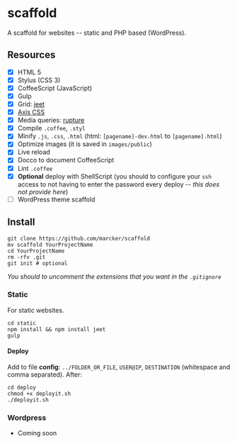 scaffold
========

A scaffold for websites -- static and PHP based (WordPress).

## Resources

- [x] HTML 5
- [x] Stylus (CSS 3)
- [x] CoffeeScript (JavaScript)
- [x] Gulp
- [x] Grid: [jeet](http://jeet.gs)
- [x] [Axis CSS](http://roots.cx/axis/)
- [x] Media queries: [rupture](http://jenius.github.io/rupture/)
- [x] Compile `.coffee`, `.styl`
- [x] Minify `.js`, `.css`, `.html` (html: `[pagename]-dev.html` to `[pagename].html`)
- [x] Optimize images (it is saved in `images/public`)
- [x] Live reload
- [x] Docco to document CoffeeScript
- [x] Lint `.coffee`
- [x] **Optional** deploy with ShellScript (you should to configure your `ssh` access to not having to enter the password every deploy -- *this does not provide here*)
- [ ] WordPress theme scaffold

## Install

```
git clone https://github.com/marcker/scaffold
mv scaffold YourProjectName
cd YourProjectName
rm -rfv .git
git init # optional
```

*You should to uncomment the extensions that you want in the `.gitignore`*

### Static

For static websites.

```
cd static
npm install && npm install jeet
gulp
```

#### Deploy

Add to file **config**: `../FOLDER_OR_FILE`, `USER@IP`, `DESTINATION` (whitespace and comma separated). After:

```
cd deploy
chmod +x deployit.sh
./deployit.sh
```

### Wordpress

* Coming soon
